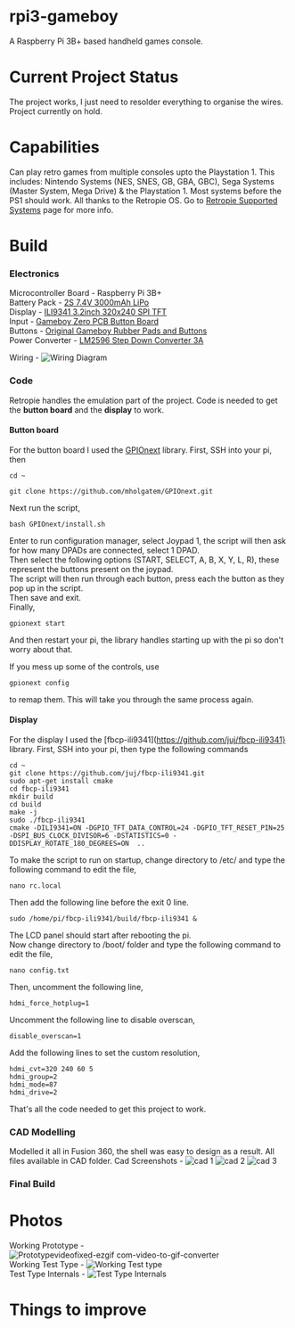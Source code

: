 # rpi3-gameboy
A Raspberry Pi 3B+ based handheld games console.

# Current Project Status
The project works, I just need to resolder everything to organise the wires. Project currently on hold.

# Capabilities
Can play retro games from multiple consoles upto the Playstation 1. This includes: Nintendo Systems (NES, SNES, GB, GBA, GBC), Sega Systems (Master System, Mega Drive) & the Playstation 1. Most systems before the PS1 should work. All thanks to the Retropie OS. Go to [Retropie Supported Systems](https://retropie.org.uk/docs/Supported-Systems/) page for more info.

# Build
### Electronics
Microcontroller Board - Raspberry Pi 3B+  
Battery Pack - [2S 7.4V 3000mAh LiPo](https://www.aliexpress.com/item/1005005797608566.html)  
Display - [ILI9341 3.2inch 320x240 SPI TFT](https://www.aliexpress.com/item/1005003120684423.html)  
Input - [Gameboy Zero PCB Button Board](https://www.aliexpress.com/item/32993474020.html)  
Buttons - [Original Gameboy Rubber Pads and Buttons](https://www.aliexpress.com/item/1005002518901690.html)  
Power Converter - [LM2596 Step Down Converter 3A](https://www.aliexpress.com/item/32653212622.html)  

Wiring - ![Wiring Diagram](https://github.com/rbat05/rpi3-gameboy/assets/66808770/6b5f8d53-e686-4ec6-9776-4ff5e800463e)

### Code
Retropie handles the emulation part of the project. Code is needed to get the **button board** and the **display** to work.  
#### Button board
For the button board I used the [GPIOnext](https://github.com/mholgatem/GPIOnext) library. 
First, SSH into your pi, then
```
cd ~

git clone https://github.com/mholgatem/GPIOnext.git
```
Next run the script,
```
bash GPIOnext/install.sh
```
Enter to run configuration manager, select Joypad 1, the script will then ask for how many DPADs are connected, select 1 DPAD.  
Then select the following options (START, SELECT, A, B, X, Y, L, R), these represent the buttons present on the joypad.  
The script will then run through each button, press each the button as they pop up in the script.  
Then save and exit.  
Finally, 
```
gpionext start
```
And then restart your pi, the library handles starting up with the pi so don't worry about that.

If you mess up some of the controls, use
```
gpionext config
```
to remap them. This will take you through the same process again.

#### Display
For the display I used the  [fbcp-ili9341](https://github.com/juj/fbcp-ili9341} library.
First, SSH into your pi, then type the following commands
```
cd ~
git clone https://github.com/juj/fbcp-ili9341.git
sudo apt-get install cmake
cd fbcp-ili9341
mkdir build
cd build
make -j
sudo ./fbcp-ili9341
cmake -DILI9341=ON -DGPIO_TFT_DATA_CONTROL=24 -DGPIO_TFT_RESET_PIN=25 -DSPI_BUS_CLOCK_DIVISOR=6 -DSTATISTICS=0 -DDISPLAY_ROTATE_180_DEGREES=ON  ..
```
To make the script to run on startup, change directory to /etc/ and type the following command to edit the file,  
```
nano rc.local
```
Then add the following line before the exit 0 line.
```
sudo /home/pi/fbcp-ili9341/build/fbcp-ili9341 &
```
The LCD panel should start after rebooting the pi.  
Now change directory to /boot/ folder and type the following command to edit the file,
```
nano config.txt
```
Then, uncomment the following line,
```
hdmi_force_hotplug=1
```
Uncomment the following line to disable overscan,
```
disable_overscan=1
```
Add the following lines to set the custom resolution,
```
hdmi_cvt=320 240 60 5
hdmi_group=2
hdmi_mode=87
hdmi_drive=2
```
That's all the code needed to get this project to work.
### CAD Modelling
Modelled it all in Fusion 360, the shell was easy to design as a result. All files available in CAD folder.
Cad Screenshots -
![cad 1](https://github.com/rbat05/rpi3-gameboy/assets/66808770/3a3b7dc0-b6fc-4283-bc92-1005bdb71339)
![cad 2](https://github.com/rbat05/rpi3-gameboy/assets/66808770/7125cb3c-61b7-4f58-b095-8a906cf64b9f)
![cad 3](https://github.com/rbat05/rpi3-gameboy/assets/66808770/4fe74a1b-4942-4085-8385-94e479dfa0f6)
### Final Build

# Photos  
Working Prototype - ![Prototypevideofixed-ezgif com-video-to-gif-converter](https://github.com/rbat05/rpi3-gameboy/assets/66808770/83355c5b-f5fb-4920-92dd-f46e30624065)  
Working Test Type - ![Working Test type](https://github.com/rbat05/rpi3-gameboy/assets/66808770/52cf1761-f763-4323-8893-655a77a31283)  
Test Type Internals - ![Test Type Internals](https://github.com/rbat05/rpi3-gameboy/assets/66808770/9e683b5a-e6d0-4789-b8bd-c80be6dadb81)

# Things to improve
